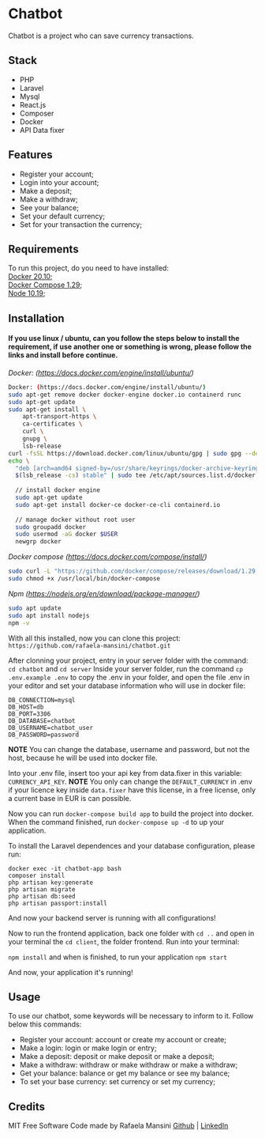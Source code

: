 # Chatbot

Chatbot is a project who can save currency transactions.

## Stack
  - PHP
  - Laravel
  - Mysql
  - React.js
  - Composer
  - Docker
  - API Data fixer

## Features
 - Register your account;
 - Login into your account;
 - Make a deposit;
 - Make a withdraw;
 - See your balance;
 - Set your default currency;
 - Set for your transaction the currency;

## Requirements
To run this project, do you need to have installed:<br/>
[Docker 20.10](https://docs.docker.com/engine/install/ubuntu/);<br/>
[Docker Compose 1.29](https://docs.docker.com/compose/install/);<br/>
[Node 10.19](https://nodejs.org/en/download/package-manager/);<br/>

## Installation
#### If you use linux / ubuntu, can you follow the steps below to install the requirement, if use another one or something is wrong, please follow the links and install before continue.

<i>Docker: (https://docs.docker.com/engine/install/ubuntu/)</i>
~~~bash
Docker: (https://docs.docker.com/engine/install/ubuntu/)
sudo apt-get remove docker docker-engine docker.io containerd runc
sudo apt-get update
sudo apt-get install \
    apt-transport-https \
    ca-certificates \
    curl \
    gnupg \
    lsb-release
curl -fsSL https://download.docker.com/linux/ubuntu/gpg | sudo gpg --dearmor -o /usr/share/keyrings/docker-archive-keyring.gpg
echo \
  "deb [arch=amd64 signed-by=/usr/share/keyrings/docker-archive-keyring.gpg] https://download.docker.com/linux/ubuntu \
  $(lsb_release -cs) stable" | sudo tee /etc/apt/sources.list.d/docker.list > /dev/null
  
  // install docker engine
  sudo apt-get update
  sudo apt-get install docker-ce docker-ce-cli containerd.io
  
  // manage docker without root user
  sudo groupadd docker
  sudo usermod -aG docker $USER
  newgrp docker 
~~~

<i>Docker compose (https://docs.docker.com/compose/install/)</i>
~~~bash
sudo curl -L "https://github.com/docker/compose/releases/download/1.29.2/docker-compose-$(uname -s)-$(uname -m)" -o /usr/local/bin/docker-compose
sudo chmod +x /usr/local/bin/docker-compose
~~~

<i>Npm (https://nodejs.org/en/download/package-manager/)</i>
~~~bash
sudo apt update
sudo apt install nodejs
npm -v
~~~

With all this installed, now you can clone this project: `https://github.com/rafaela-mansini/chatbot.git`

After clonning your project, entry in your server folder with the command:
`cd chatbot` and `cd server`
Inside your server folder, run the command `cp .env.example .env` to copy the .env in your folder, and open the file .env in your editor and set your database information who will use in docker file:

```
DB_CONNECTION=mysql
DB_HOST=db
DB_PORT=3306
DB_DATABASE=chatbot
DB_USERNAME=chatbot_user
DB_PASSWORD=password
```
**NOTE**
You can change the database, username and password, but not the host, because he will be used into docker file.

Into your .env file, insert too your api key from data.fixer in this variable: `CURRENCY_API_KEY`.
**NOTE** You only can change the `DEFAULT_CURRENCY` in .env if your licence key inside `data.fixer` have this license, in a free license, only a current base in EUR is can possible.


Now you can run `docker-compose build app` to build the project into docker. When the command finished, run `docker-compose up -d` to up your application.

To install the Laravel dependences and your database configuration, please run:

~~~composer
docker exec -it chatbot-app bash
composer install
php artisan key:generate
php artisan migrate
php artisan db:seed
php artisan passport:install
~~~
And now your backend server is running with all configurations!

Now to run the frontend application, back one folder with `cd ..` and open in your terminal the `cd client`, the folder frontend.
Run into your terminal:

`npm install`
and when is finished, to run your application `npm start`

And now, your application it's running!


## Usage

To use our chatbot, some keywords will be necessary to inform to it.
Follow below this commands:

- Register your account: account or create my account or create;
- Make a login: login or make login or entry;
- Make a deposit: deposit or make deposit or make a deposit;
- Make a withdraw: withdraw or make withdraw or make a withdraw;
- Get your balance: balance or get my balance or see my balance;
- To set your base currency: set currency or set my currency;

## Credits
MIT Free Software Code made by Rafaela Mansini [Github](https://github.com/rafaela-mansini) |  [LinkedIn](https://www.linkedin.com/in/rafaela-mansini/?locale=en_US)
